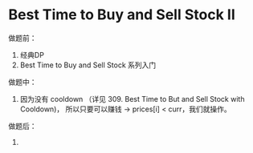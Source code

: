 # Best Time to Buy and Sell Stock II

做题前：

1. 经典DP
2. Best Time to Buy and Sell Stock 系列入门



做题中：

1. 因为没有 cooldown （详见 309. Best Time to But and Sell Stock with Cooldown)， 所以只要可以赚钱 -> prices[i] < curr，我们就操作。



做题后：

1. 
